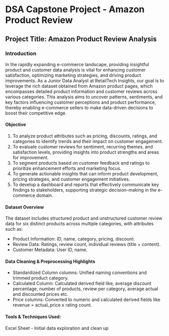 # DSA Capstone Project - Amazon Product Review

## Project Title: Amazon Product Review Analysis

### Introduction
In the rapidly expanding e-commerce landscape, providing insightful product and customer data analysis is vital for enhancing customer satisfaction, optimizing marketing strategies, and driving product improvements. As a Junior Data Analyst at RetailTech Insights, our goal is to leverage the rich dataset obtained from Amazon product pages, which encompasses detailed product information and customer reviews across various categories. This analysis aims to uncover patterns, sentiments, and key factors influencing customer perceptions and product performance, thereby enabling e-commerce sellers to make data-driven decisions to boost their competitive edge.

#### Objective
1. To analyze product attributes such as pricing, discounts, ratings, and categories to identify trends and their impact on customer engagement.
2. To evaluate customer reviews for sentiment, recurring themes, and satisfaction levels, providing insights into product strengths and areas for improvement.
3. To segment products based on customer feedback and ratings to prioritize enhancement efforts and marketing focus.
4. To generate actionable insights that can inform product development, pricing strategies, and customer engagement initiatives.
5. To develop a dashboard and reports that effectively communicate key findings to stakeholders, supporting strategic decision-making in the e-commerce domain.

#### Dataset Overview
The dataset includes structured product and unstructured customer review data for six distinct products across multiple categories, with attributes such as:
- Product Information: ID, name, category, pricing, discount.
- Review Data: Ratings, review count, individual reviews (title + content).
- Customer Metadata: User ID, name.

#### Data Cleaning & Preprocessing Highlights
- Standardized Column columns: Unified naming conventions and trimmed product category.
- Calculated Column: Calculated derived field like, average discount percentage, number of products, review per category, average actual and discounted prices etc.
- Price columns: Converted to numeric and calculated derived fields like revenue = actual_price x rating count.

#### Tools & Techniques Used:
Excel Sheet - Initial data exploration and clean up



 

